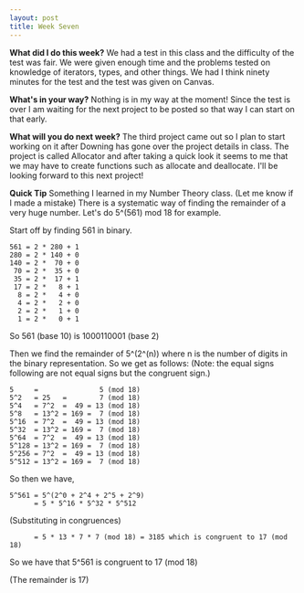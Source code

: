 ```yaml
---
layout: post
title: Week Seven
---
```


**What did I do this week?**
We had a test in this class and the difficulty of the test was fair. We were given enough time and the problems tested on knowledge of iterators, types, and other things. We had I think ninety minutes for the test and the test was given on Canvas.

**What's in your way?**
Nothing is in my way at the moment! Since the test is over I am waiting for the next project to be posted so that way I can start on that early.

**What will you do next week?**
The third project came out so I plan to start working on it after Downing has gone over the project details in class. The project is called Allocator and after taking a quick look it seems to me that we may have to create functions such as allocate and deallocate. I'll be looking forward to this next project!

**Quick Tip**
Something I learned in my Number Theory class. (Let me know if I made a mistake) There is a systematic way of finding the remainder of a very huge number. Let's do 5^(561) mod 18 for example.

Start off by finding 561 in binary.

```
561 = 2 * 280 + 1
280 = 2 * 140 + 0
140 = 2 *  70 + 0
 70 = 2 *  35 + 0
 35 = 2 *  17 + 1
 17 = 2 *   8 + 1
  8 = 2 *   4 + 0
  4 = 2 *   2 + 0
  2 = 2 *   1 + 0
  1 = 2 *   0 + 1
```

So 561 (base 10) is 1000110001 (base 2)

Then we find the remainder of 5^(2^(n)) where n is the number of digits in the binary representation. So we get as follows:
(Note: the equal signs following are not equal signs but the congruent sign.)

```
5     =               5 (mod 18)
5^2   = 25   =        7 (mod 18)
5^4   = 7^2  =  49 = 13 (mod 18)
5^8   = 13^2 = 169 =  7 (mod 18)
5^16  = 7^2  =  49 = 13 (mod 18)
5^32  = 13^2 = 169 =  7 (mod 18)
5^64  = 7^2  =  49 = 13 (mod 18)
5^128 = 13^2 = 169 =  7 (mod 18)
5^256 = 7^2  =  49 = 13 (mod 18)
5^512 = 13^2 = 169 =  7 (mod 18)
```


So then we have,

```
5^561 = 5^(2^0 + 2^4 + 2^5 + 2^9)
      = 5 * 5^16 * 5^32 * 5^512
```

(Substituting in congruences)
```
      = 5 * 13 * 7 * 7 (mod 18) = 3185 which is congruent to 17 (mod 18)
```

So we have that 5^561 is congruent to 17 (mod 18)

(The remainder is 17)
